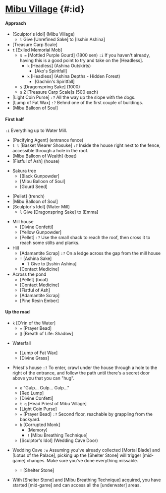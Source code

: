 # [Mibu Village](@) {#:id}

#### Approach
+ [Sculptor's Idol] (Mibu Village)
  + `l` Give [Unrefined Sake] to [Isshin Ashina]
+ [Treasure Carp Scale]
+ `t` [Exiled Memorial Mob]
  + `$ =` [Mottled Purple Gourd] (1800 sen)
    `:i` If you haven't already, having this is a good point to try and take on the [Headless].
      + `k` [Headless] (Ashina Outskirts)
        - [Ako's Spiritfall]
      + `k` [Headless] (Ashina Depths - Hidden Forest)
        - [Gachiin's Spiritfall]
  + `$` [Dragonspring Sake] (1000)
  + `$` 2 [Treasure Carp Scale]s (500 each)
+ [Light Coin Purse]
  `:?` All the way up the slope with the dogs.
+ [Lump of Fat Wax]
  `:?` Behnd one of the first couple of buildings.
+ [Mibu Balloon of Soul]

#### First half
`:i` Everything up to Water Mill.
+ [Pacifying Agent] (entrance fence)
+ `t l` [Basket Wearer Shosuke]
  `:?` Inside the house right next to the fence, accessible through a hole in the roof.
+ [Mibu Balloon of Wealth] (boat)
+ [Fistful of Ash] (house)
- Sakura tree
  + [Black Gunpowder]
  + [Mibu Balloon of Soul]
  + [Gourd Seed]
+ [Pellet] (trench)
+ [Mibu Balloon of Soul]
+ [Sculptor's Idol] (Water Mill)
  + `l` Give [Dragonspring Sake] to [Emma]
- Mill house
  + [Divine Confetti]
  + [Yellow Gunpowder]
  + [Pellet]
    `:?` Use the small shack to reach the roof, then cross it to reach some stilts and planks.
- Hill
  + [Adamantite Scrap]
    `:?` On a ledge across the gap from the mill house
  + `!` [Ashina Sake]
    + `l` Give to [Isshin Ashina]
  + [Contact Medicine]
- Across the pond
  + [Pellet] (boat)
  + [Contact Medicine]
  + [Fistful of Ash]
  + [Adamantite Scrap]
  + [Pine Resin Ember]

#### Up the road
+ `k` [O'rin of the Water]
  - `=` [Prayer Bead]
  - `@` [Breath of Life: Shadow]
- Waterfall
  + [Lump of Fat Wax]
  + [Divine Grass]
- Priest's house
  `:?` To enter, crawl under the house through a hole to the right of the entrance, and follow the path until there's a secret door above you that you can "hug".
  + `e` "Gulp... Gulp... Gulp..."
  + [Red Lump]
  + [Divine Confetti]
  + `t q` [Head Priest of Mibu Village]
  + [Light Coin Purse]
  + `=` [Prayer Bead]
    `:?` Second floor, reachable by grappling from the backyard.
  + `b` [Corrupted Monk]
    - [Memory]
    - `!` [Mibu Breathing Technique]
  + [Sculptor's Idol] (Wedding Cave Door)
- Wedding Cave
  `:w` Assuming you've already collected [Mortal Blade] and [Lotus of the Palace], picking up the [Shelter Stone] will trigger [mid-game] changes. Make sure you've done everything missable.
  + `!` [Shelter Stone]

- With [Shelter Stone] and [Mibu Breathing Technique] acquired, you have started [mid-game] and can access all the [underwater] areas.
